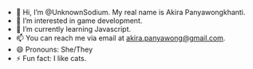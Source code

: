 - 👋 Hi, I’m @UnknownSodium. My real name is Akira Panyawongkhanti.
- 👀 I’m interested in game development.
- 🌱 I’m currently learning Javascript.
- 📫 You can reach me via email at akira.panyawong@gmail.com.
- 😄 Pronouns: She/They
- ⚡ Fun fact: I like cats.

<!---
UnknownSodium/UnknownSodium is a ✨ special ✨ repository because its `README.md` (this file) appears on your GitHub profile.
You can click the Preview link to take a look at your changes.
--->
